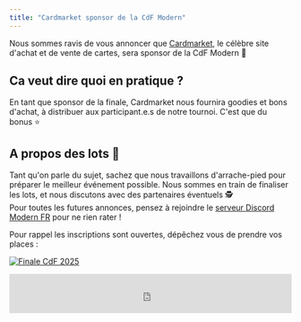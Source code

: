 ```yaml
---
title: "Cardmarket sponsor de la CdF Modern"
---
```


Nous sommes ravis de vous annoncer que [Cardmarket](https://www.cardmarket.com/), le célèbre site d'achat et de vente de cartes, sera sponsor de la CdF Modern 🎉

## Ca veut dire quoi en pratique ?

En tant que sponsor de la finale, Cardmarket nous fournira goodies et bons d'achat, à distribuer aux participant.e.s de notre tournoi. C'est que du bonus ⭐

## A propos des lots 👀

Tant qu'on parle du sujet, sachez que nous travaillons d'arrache-pied pour préparer le meilleur événement possible. Nous sommes en train de finaliser les lots, et nous discutons avec des partenaires éventuels 🕵️  
Pour toutes les futures annonces, pensez à rejoindre le [serveur Discord Modern FR](https://discord.gg/KW4KPRZ3n7) pour ne rien rater !

Pour rappel les inscriptions sont ouvertes, dépêchez vous de prendre vos places :  
<p class="text-align-center"><a href="https://www.helloasso.com/associations/l-assemblee-du-modern/evenements/finale-coupe-de-france-modern-2025" target="_blank"><img src="{{ site.url }}{{ site.baseurl }}/assets/images/vignette_finale_2025.jpg" alt="Finale CdF 2025" /></a></p>

<iframe id="haWidget" allowtransparency="true" src="https://www.helloasso.com/associations/l-assemblee-du-modern/evenements/finale-coupe-de-france-modern-2025/widget-bouton" style="width: 100%; height: 70px; border: none;"></iframe>
